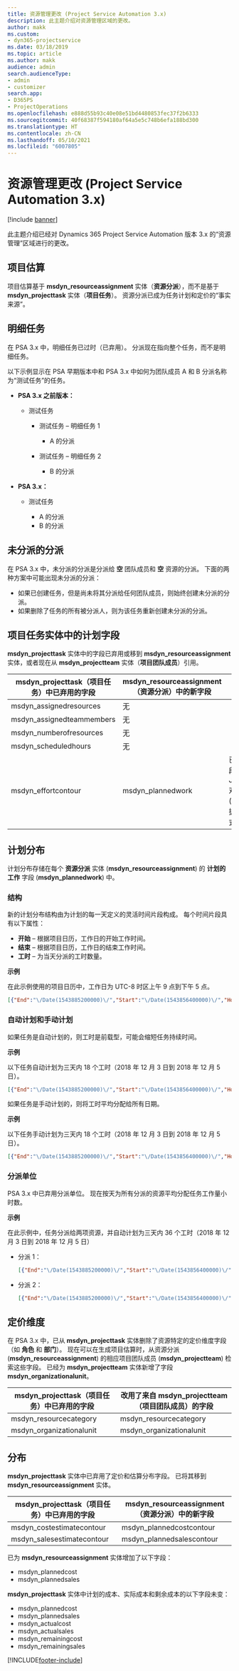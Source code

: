 ```yaml
---
title: 资源管理更改 (Project Service Automation 3.x)
description: 此主题介绍对资源管理区域的更改。
author: makk
ms.custom:
- dyn365-projectservice
ms.date: 03/18/2019
ms.topic: article
ms.author: makk
audience: admin
search.audienceType:
- admin
- customizer
search.app:
- D365PS
- ProjectOperations
ms.openlocfilehash: e888d55b93c40e08e51bd4480853fec37f2b6333
ms.sourcegitcommit: 40f68387f594180af64a5e5c748b6efa188bd300
ms.translationtype: HT
ms.contentlocale: zh-CN
ms.lasthandoff: 05/10/2021
ms.locfileid: "6007805"
---
```

# <a name="resource-management-changes-project-service-automation-3x"></a>资源管理更改 (Project Service Automation 3.x)

[!include [banner](../../includes/psa-now-project-operations.md)]

此主题介绍已经对 Dynamics 365 Project Service Automation 版本 3.x 的“资源管理”区域进行的更改。

## <a name="project-estimates"></a>项目估算

项目估算基于 **msdyn\_resourceassignment** 实体（**资源分派**），而不是基于 **msdyn\_projecttask** 实体（**项目任务**）。 资源分派已成为任务计划和定价的“事实来源”。

## <a name="line-tasks"></a>明细任务

在 PSA 3.x 中，明细任务已过时（已弃用）。 分派现在指向整个任务，而不是明细任务。

以下示例显示在 PSA 早期版本中和 PSA 3.x 中如何为团队成员 A 和 B 分派名称为“测试任务”的任务。

- **PSA 3.x 之前版本：**

    - 测试任务

        - 测试任务 – 明细任务 1

            - A 的分派

        - 测试任务 – 明细任务 2

            - B 的分派

- **PSA 3.x：**

    - 测试任务

        - A 的分派
        - B 的分派

## <a name="unassigned-assignment"></a>未分派的分派

在 PSA 3.x 中，未分派的分派是分派给 **空** 团队成员和 **空** 资源的分派。 下面的两种方案中可能出现未分派的分派：

- 如果已创建任务，但是尚未将其分派给任何团队成员，则始终创建未分派的分派。 
- 如果删除了任务的所有被分派人，则为该任务重新创建未分派的分派。

## <a name="scheduling-fields-on-the-project-task-entity"></a>项目任务实体中的计划字段

**msdyn\_projecttask** 实体中的字段已弃用或移到 **msdyn\_resourceassignment** 实体，或者现在从 **msdyn\_projectteam** 实体（**项目团队成员**）引用。

| msdyn\_projecttask（项目任务）中已弃用的字段 | msdyn\_resourceassignment（资源分派）中的新字段 | 注释 |
|---|---|---|
| msdyn\_assignedresources | 无 | |
| msdyn\_assignedteammembers | 无 | |
| msdyn\_numberofresources | 无 | |
| msdyn\_scheduledhours | 无 | |
| msdyn\_effortcontour | msdyn\_plannedwork | 已更改了字段中存储的 JavaScript 对象表示法 (JSON) 数据结构格式。 |

## <a name="schedule-contour"></a>计划分布

计划分布存储在每个 **资源分派** 实体 (**msdyn\_resourceassignment**) 的 **计划的工作** 字段 (**msdyn\_plannedwork**) 中。

### <a name="structure"></a>结构

新的计划分布结构由为计划的每一天定义的灵活时间片段构成。 每个时间片段具有以下属性：

- **开始** – 根据项目日历，工作日的开始工作时间。
- **结束** – 根据项目日历，工作日的结束工作时间。
- **工时** – 为当天分派的工时数量。

**示例**

在此示例使用的项目日历中，工作日为 UTC-8 时区上午 9 点到下午 5 点。

```json
[{"End":"\/Date(1543885200000)\/","Start":"\/Date(1543856400000)\/","Hours":8},{"End":"\/Date(1543971600000)\/","Start":"\/Date(1543942800000)\/","Hours":8},{"End":"\/Date(1544058000000)\/","Start":"\/Date(1544029200000)\/","Hours":2}]
```

### <a name="auto-scheduling-and-manual-scheduling"></a>自动计划和手动计划

如果任务是自动计划的，则工时是前载型，可能会缩短任务持续时间。

**示例**

以下任务自动计划为三天内 18 个工时（2018 年 12 月 3 日到 2018 年 12 月 5 日）。

```json
[{"End":"\/Date(1543885200000)\/","Start":"\/Date(1543856400000)\/","Hours":8},{"End":"\/Date(1543971600000)\/","Start":"\/Date(1543942800000)\/","Hours":8},{"End":"\/Date(1544058000000)\/","Start":"\/Date(1544029200000)\/","Hours":2}]
```

如果任务是手动计划的，则将工时平均分配给所有日期。

**示例**

以下任务手动计划为三天内 18 个工时（2018 年 12 月 3 日到 2018 年 12 月 5 日）。

```json
[{"End":"\/Date(1543885200000)\/","Start":"\/Date(1543856400000)\/","Hours":6},{"End":"\/Date(1543971600000)\/","Start":"\/Date(1543942800000)\/","Hours":6},{"End":"\/Date(1544058000000)\/","Start":"\/Date(1544029200000)\/","Hours":6}]
```

### <a name="assignment-unit"></a>分派单位

PSA 3.x 中已弃用分派单位。 现在按天为所有分派的资源平均分配任务工作量小时数。

**示例**

在此示例中，任务分派给两项资源，并自动计划为三天内 36 个工时（2018 年 12 月 3 日到 2018 年 12 月 5 日）

- 分派 1：

    ```json
    [{"End":"\/Date(1543885200000)\/","Start":"\/Date(1543856400000)\/","Hours":8},{"End":"\/Date(1543971600000)\/","Start":"\/Date(1543942800000)\/","Hours":8},{"End":"\/Date(1544058000000)\/","Start":"\/Date(1544029200000)\/","Hours":2}]
    ```

- 分派 2：

    ```json
    [{"End":"\/Date(1543885200000)\/","Start":"\/Date(1543856400000)\/","Hours":8},{"End":"\/Date(1543971600000)\/","Start":"\/Date(1543942800000)\/","Hours":8},{"End":"\/Date(1544058000000)\/","Start":"\/Date(1544029200000)\/","Hours":2}]
    ```

## <a name="pricing-dimensions"></a>定价维度

在 PSA 3.x 中，已从 **msdyn\_projecttask** 实体删除了资源特定的定价维度字段（如 **角色** 和 **部门**）。 现在可以在生成项目估算时，从资源分派 (**msdyn\_resourceassignment**) 的相应项目团队成员 (**msdyn\_projectteam**) 检索这些字段。 已经为 **msdyn\_projectteam** 实体新增了字段 **msdyn\_organizationalunit**。

| msdyn\_projecttask（项目任务）中已弃用的字段 | 改用了来自 msdyn\_projectteam（项目团队成员）的字段 |
|---|---|
| msdyn\_resourcecategory | msdyn\_resourcecategory |
| msdyn\_organizationalunit | msdyn\_organizationalunit |

## <a name="contours"></a>分布

**msdyn\_projecttask** 实体中已弃用了定价和估算分布字段。 已将其移到 **msdyn\_resourceassignment** 实体。

| msdyn\_projecttask（项目任务）中已弃用的字段 | msdyn\_resourceassignment（资源分派）中的新字段 |
|---|---|
| msdyn\_costestimatecontour | msdyn\_plannedcostcontour |
| msdyn\_salesestimatecontour | msdyn\_plannedsalescontour |

已为 **msdyn\_resourceassignment** 实体增加了以下字段：

* msdyn\_plannedcost
* msdyn\_plannedsales

**msdyn\_projecttask** 实体中计划的成本、实际成本和剩余成本的以下字段未变：

* msdyn\_plannedcost
* msdyn\_plannedsales
* msdyn\_actualcost
* msdyn\_actualsales
* msdyn\_remainingcost
* msdyn\_remainingsales


[!INCLUDE[footer-include](../../includes/footer-banner.md)]